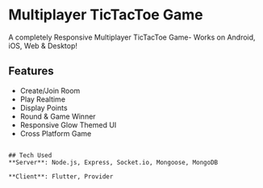 # Multiplayer TicTacToe Game

A completely Responsive Multiplayer TicTacToe Game- Works on Android, iOS, Web & Desktop! 

## Features
- Create/Join Room
- Play Realtime
- Display Points
- Round & Game Winner
- Responsive Glow Themed UI
- Cross Platform Game


```

## Tech Used
**Server**: Node.js, Express, Socket.io, Mongoose, MongoDB

**Client**: Flutter, Provider
    


